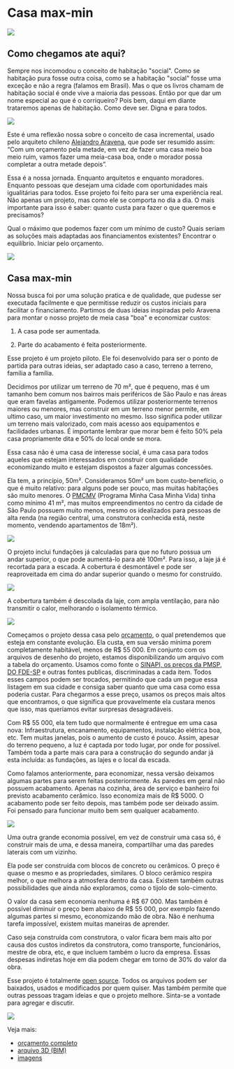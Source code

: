 # Casa max-min

![](render/0001.jpg)

## Como chegamos ate aqui?

Sempre nos incomodou o conceito de habitação "social". Como se habitação pura fosse outra coisa, como se a habitação "social" fosse uma exceção e não a regra (falamos em Brasil). Mas o que os livros chamam de habitação social é onde vive a maioria das pessoas. Então por que dar um nome especial ao que é o corriqueiro? Pois bem, daqui em diante trataremos apenas de habitação. Como deve ser. Digna e para todos.

![](render/0006.jpg)

Este é uma reflexão nossa sobre o conceito de casa incremental, usado pelo arquiteto chileno [Alejandro Aravena](https://en.wikipedia.org/wiki/Alejandro_Aravena), que pode ser resumido assim: “Com um orçamento pela metade, em vez de fazer uma casa meio boa meio ruim, vamos fazer uma meia-casa boa, onde o morador possa completar a outra metade depois”.

Essa é a nossa jornada. Enquanto arquitetos e enquanto moradores. Enquanto pessoas que desejam uma cidade com oportunidades mais igualitárias para todos. Esse projeto foi feito para ser uma experiência real. Não apenas um projeto, mas como ele se comporta no dia a dia. O mais importante para isso é saber: quanto custa para fazer o que queremos e precisamos?

Qual o máximo que podemos fazer com um mínimo de custo? Quais seriam as soluções mais adaptadas aos financiamentos existentes? Encontrar o equilíbrio. Iniciar pelo orçamento. 

![](render/0009.jpg)

## Casa max-min

Nossa busca foi por uma solução pratica e de qualidade, que pudesse ser executada facilmente e que permitisse reduzir os custos iniciais para facilitar o financiamento. Partimos de duas ideias inspiradas pelo Aravena para montar o nosso projeto de meia casa "boa" e economizar custos:

1. A casa pode ser aumentada.

2. Parte do acabamento é feita posteriormente.

Esse projeto é um projeto piloto. Ele foi desenvolvido para ser o ponto de partida para outras ideias, ser adaptado caso a caso, terreno a terreno, família a família.

Decidimos por utilizar um terreno de 70 m², que é pequeno, mas é um tamanho bem comum nos bairros mais periféricos de São Paulo e nas áreas que eram favelas antigamente. Podemos utilizar posteriormente terrenos maiores ou menores, mas construir em um terreno menor permite, em ultimo caso, um maior investimento no mesmo. Isso significa poder utilizar um terreno mais valorizado, com mais acesso aos equipamentos e facilidades urbanas. É importante lembrar que morar bem é feito 50% pela casa propriamente dita e 50% do local onde se mora.

Essa casa não é uma casa de interesse social, é uma casa para todos aqueles que estejam interessados em construir com qualidade economizando muito e estejam dispostos a fazer algumas concessões. 

Ela tem, a princípio, 50m². Consideramos 50m² um bom custo-benefício, o que é muito relativo: para alguns pode ser pouco, mas muitas habitações são muito menores. O [PMCMV](http://www.minhacasaminhavida.gov.br/) (Programa Minha Casa Minha Vida) tinha como mínimo 41 m², mas muitos empreendimentos no centro da cidade de São Paulo possuem muito menos, mesmo os idealizados para pessoas de alta renda (na região central, uma construtora conhecida está, neste momento, vendendo apartamentos de 18m²).

![](render/0016.jpg)

O projeto inclui fundações já calculadas para que no futuro possua um andar superior, o que pode aumentá-lo para até 100m². Para isso, a laje já é recortada para a escada. A cobertura é desmontável e pode ser reaproveitada em cima do andar superior quando o mesmo for construído. 

![](render/0015.jpg)

A cobertura também é descolada da laje, com ampla ventilação, para não transmitir o calor, melhorando o isolamento térmico.

![](render/0017.jpg)

Começamos o projeto dessa casa pelo [orçamento](https://github.com/uncreatednet/casa-economica/blob/master/or%C3%A7amento%20modelo%2001.ods), o qual pretendemos que esteja em constante evolução. Ela custa, em sua versão mínima porem completamente habitável, menos de R$ 55 000. Em conjunto com os arquivos de desenho do projeto, estamos disponibilizando um arquivo com a tabela do orçamento. Usamos como fonte o [SINAPI, os preços da PMSP, DO FDE-SP](http://www.uncreated.net/priceapi/webprice.py) e outras fontes publicas, discriminadas a cada item. Todos esses campos podem ser trocados, permitindo que cada um pegue essa listagem em sua cidade e consiga saber quanto que uma casa como essa poderia custar.  Para chegarmos a esse preço, usamos os preços mais altos que encontramos, o que significa que provavelmente ela custara menos que isso, mas queríamos evitar surpresas desagradáveis.

Com R$ 55 000, ela tem tudo que normalmente é entregue em uma casa nova: Infraestrutura, encanamento, equipamentos, instalação elétrica boa, etc. Tem muitas janelas, pois o aumento de custo é pouco. Assim, apesar do terreno pequeno, a luz é captada por todo lugar, por onde for possível. Também toda a parte mais cara para a construção do segundo andar já esta incluída: as fundações, as lajes e o local da escada.

Como falamos anteriormente, para economizar, nessa versão deixamos algumas partes para serem feitas posteriormente. As paredes em geral não possuem acabamento. Apenas na cozinha, área de serviço e banheiro foi previsto acabamento cerâmico. Isso economiza mais de R$ 5000. O acabamento pode ser feito depois, mas também pode ser deixado assim. Foi pensado para funcionar muito bem sem qualquer acabamento.

![](render/0002.jpg)

Uma outra grande economia possível, em vez de construir uma casa só, é construir mais de uma, e dessa maneira, compartilhar uma das paredes laterais com um vizinho.

Ela pode ser construída com blocos de concreto ou cerâmicos. O preço é quase o mesmo e as propriedades, similares. O bloco cerâmico respira melhor, o que melhora a atmosfera dentro da casa. Existem também outras possibilidades que ainda não exploramos, como o tijolo de solo-cimento.

O valor da casa sem economia nenhuma é R$ 67 000. Mas também é possível diminuir o preço bem abaixo de R$ 55 000, por exemplo fazendo algumas partes si mesmo, economizando mão de obra. Não é nenhuma tarefa impossível, existem muitas maneiras de aprender.

Caso seja construída  com construtora, o valor ficara bem mais alto por causa dos custos indiretos da construtora, como transporte, funcionários, mestre de obra, etc, e que incluem também o lucro da empresa. Essas despesas indiretas hoje em dia podem chegar em torno de 30% do valor da obra.

Esse projeto é totalmente [open source](https://github.com/uncreatednet/casa-economica). Todos os arquivos podem ser baixados, usados e modificados por quem quiser. Mas também permite que outras pessoas tragam ideias e que o projeto melhore. Sinta-se a vontade para agregar e discutir.

![](render/0014.jpg)

Veja mais:

* [orçamento completo](https://github.com/uncreatednet/casa-economica/blob/master/or%C3%A7amento%20modelo%2001.ods)
* [arquivo 3D (BIM)](https://github.com/uncreatednet/casa-economica/blob/master/modelo%2001.FCStd)
* [imagens](https://github.com/uncreatednet/casa-economica/tree/master/render)
